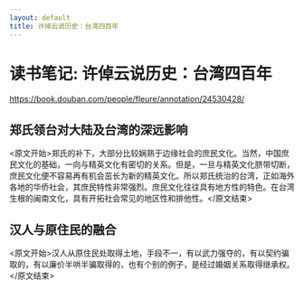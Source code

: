 ```yaml
---
layout: default
title: 许倬云说历史：台湾四百年
---
```


# 读书笔记: 许倬云说历史：台湾四百年

<https://book.douban.com/people/fleure/annotation/24530428/>
## 郑氏领台对大陆及台湾的深远影响

<原文开始>郑氏的补下，大部分比较娴熟于边缘社会的庶民文化。当然，中国庶民文化的基础，一向与精英文化有密切的关系。但是，一旦与精英文化脐带切断，庶民文化便不容易再有机会茁长为新的精英文化。所以郑氏统治的台湾，正如海外各地的华侨社会，其庶民特性非常强烈。庶民文化往往具有地方性的特色。在台湾生根的闽南文化，具有开拓社会常见的地区性和排他性。</原文结束>
## 汉人与原住民的融合

<原文开始>汉人从原住民处取得土地，手段不一，有以武力强夺的，有以契约骗取的，有以廉价半哄半骗取得的，也有个别的例子，是经过婚姻关系取得继承权。</原文结束>

